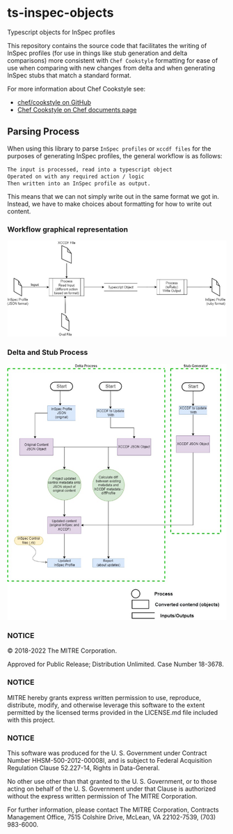 # ts-inspec-objects
Typescript objects for InSpec profiles

This repository contains the source code that facilitates the writing of InSpec profiles (for use in things like stub generation and delta comparisons) more consistent with `Chef Cookstyle` formatting for ease of use when comparing with new changes from delta and when generating InSpec stubs that match a standard format. 

For more information about Chef Cookstyle see: 
 - [chef/cookstyle on GitHub](https://github.com/chef/cookstyle)
 - [Chef Cookstyle on Chef documents page](https://docs.chef.io/workstation/cookstyle/)
  
## Parsing Process

When using this library to parse `InSpec profiles` or `xccdf files` for the purposes of generating InSpec profiles, the general workflow is as follows:
```
The input is processed, read into a typescript object
Operated on with any required action / logic
Then written into an InSpec profile as output. 
```
This means that we can not simply write out in the same format we got in. Instead, we have to make choices about formatting for how to write out content.

### Workflow graphical representation
<div align="center">
  <img src="images/ts-inspec-objects.jpg" alt="Typescript Objects Generation Process" title="Typescript Objects Generation Process">
</div>

### Delta and Stub Process
<div align="center">
  <img src="images/Delta_Process.jpg" alt="Delta and Stub Generation Process" title="Delta and Stub Generation Process">
</div>

### NOTICE

© 2018-2022 The MITRE Corporation.

Approved for Public Release; Distribution Unlimited. Case Number 18-3678.

### NOTICE

MITRE hereby grants express written permission to use, reproduce, distribute, modify, and otherwise leverage this software to the extent permitted by the licensed terms provided in the LICENSE.md file included with this project.

### NOTICE

This software was produced for the U. S. Government under Contract Number HHSM-500-2012-00008I, and is subject to Federal Acquisition Regulation Clause 52.227-14, Rights in Data-General.

No other use other than that granted to the U. S. Government, or to those acting on behalf of the U. S. Government under that Clause is authorized without the express written permission of The MITRE Corporation.

For further information, please contact The MITRE Corporation, Contracts Management Office, 7515 Colshire Drive, McLean, VA 22102-7539, (703) 983-6000.
